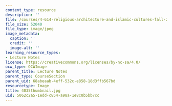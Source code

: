 ```yaml
---
content_type: resource
description: ''
file: /courses/4-614-religious-architecture-and-islamic-cultures-fall-2002/5062c2a51eddc854a98a1e8c0b5bb7cc_4035thumbnail.jpg
file_size: 52040
file_type: image/jpeg
image_metadata:
  caption: ''
  credit: ''
  image-alt: ''
learning_resource_types:
- Lecture Notes
license: https://creativecommons.org/licenses/by-nc-sa/4.0/
ocw_type: OCWImage
parent_title: Lecture Notes
parent_type: CourseSection
parent_uid: 68abeaab-4eff-532c-e858-18d3ffb567bd
resourcetype: Image
title: 4035thumbnail.jpg
uid: 5062c2a5-1edd-c854-a98a-1e8c0b5bb7cc
---
```

